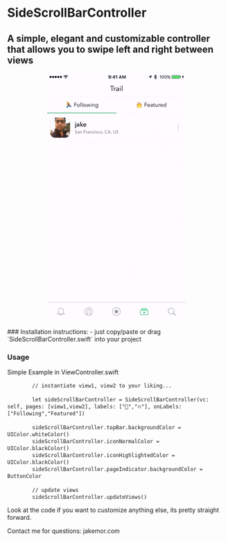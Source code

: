# SideScrollBarController

## A simple, elegant and customizable controller that allows you to swipe left and right between views

<p align="center">
	<img src="https://github.com/jakemor/SideScrollBarController/blob/master/SideScrollBarControllerDemo.gif?raw=true" alt="SideScrollBarController gif" />
</p>
### Installation instructions:
- just copy/paste or drag `SideScrollBarController.swift` into your project

### Usage
Simple Example in ViewController.swift

```	
		// instantiate view1, view2 to your liking...

		let sideScrollBarController = SideScrollBarController(vc: self, pages: [view1,view2], labels: ["🏃","🔥"], onLabels: ["Following","Featured"])

		sideScrollBarController.topBar.backgroundColor = UIColor.whiteColor()
		sideScrollBarController.iconNormalColor =  UIColor.blackColor()
		sideScrollBarController.iconHighlightedColor = UIColor.blackColor()
		sideScrollBarController.pageIndicator.backgroundColor = ButtonColor

		// update views
		sideScrollBarController.updateViews()
```


Look at the code if you want to customize anything else, its pretty straight forward.

Contact me for questions: jakemor.com